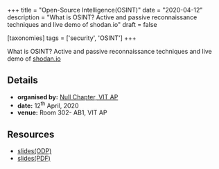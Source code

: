 +++
title = "Open-Source Intelligence(OSINT)"
date = "2020-04-12"
description = "What is OSINT? Active and passive reconnaissance techniques and live demo of shodan.io"
draft = false

[taxonomies]
tags = ['security', 'OSINT']
+++


What is OSINT? Active and passive reconnaissance techniques and live
demo of [shodan.io](https://www.shodan.io)


## Details

-   **organised by:** [Null Chapter, VIT
    AP](https://nullchapter.github.io)
-   **date:** 12<sup>th</sup> April, 2020
-   **venue:** Room 302- AB1, VIT AP

## Resources

-   [slides(ODP)](./slides/osint.odp)
-   [slides(PDF)](./slides/osint.pdf)
